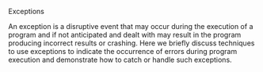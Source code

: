 Exceptions

An exception is a disruptive event that may occur during the execution of a program and if not anticipated and dealt with may result in the program producing incorrect results or crashing. Here we briefly discuss techniques to use exceptions to indicate the occurrence of errors during program execution and demonstrate how to catch or handle such exceptions.
